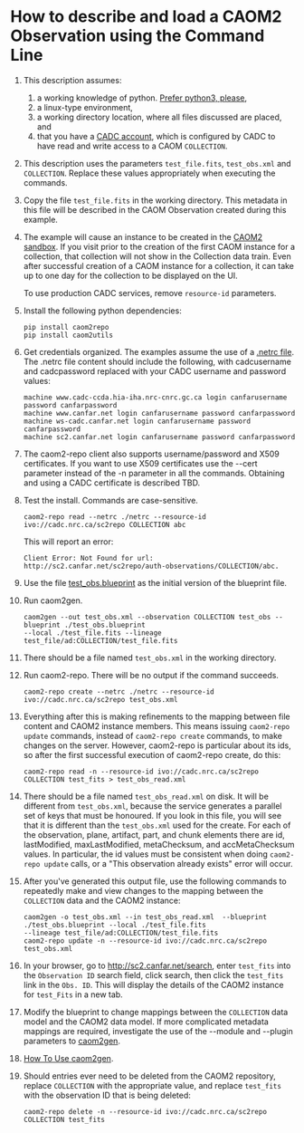 # How to describe and load a CAOM2 Observation using the Command Line

1. This description assumes:
    1. a working knowledge of python. [Prefer python3, please](https://pythonclock.org/),
    1. a linux-type environment,
    1. a working directory location, where all files discussed are placed, and
    1. that you have a [CADC account](http://www.cadc-ccda.hia-iha.nrc-cnrc.gc.ca/en/auth/request.html), which is configured by CADC to have read and write access to a CAOM `COLLECTION`.

1. This description uses the parameters `test_file.fits`, `test_obs.xml` and `COLLECTION`. Replace these values appropriately when executing the commands.

1. Copy the file `test_file.fits` in the working directory. This metadata in this file will be described in the CAOM Observation created during this example.

1. The example will cause an instance to be created in the [CAOM2 sandbox](http://sc2.canfar.net/search/).  If you visit prior to the creation of the first CAOM instance for a collection, that collection will not show in the Collection data train. Even after successful creation of a CAOM instance for a collection, it can take up to one day for the collection to be displayed on the UI.

    To use production CADC services, remove `resource-id` parameters.

1. Install the following python dependencies:

    ```
    pip install caom2repo
    pip install caom2utils
    ```

1. Get credentials organized. The examples assume the use of a [.netrc file](https://www.systutorials.com/docs/linux/man/5-netrc/). The .netrc file content should include the following, with cadcusername and cadcpassword replaced with your CADC username and password values:

    ````
    machine www.cadc-ccda.hia-iha.nrc-cnrc.gc.ca login canfarusername password canfarpassword
    machine www.canfar.net login canfarusername password canfarpassword
    machine ws-cadc.canfar.net login canfarusername password canfarpassword
    machine sc2.canfar.net login canfarusername password canfarpassword
    ````

1. The caom2-repo client also supports username/password and X509 certificates. If you want to use X509 
certificates use the --cert parameter instead of the -n parameter in all the commands. Obtaining and using a CADC certificate is described TBD.

1. Test the install. Commands are case-sensitive.

    ```
    caom2-repo read --netrc ./netrc --resource-id ivo://cadc.nrc.ca/sc2repo COLLECTION abc
    ```

    This will report an error:

    ```
    Client Error: Not Found for url: http://sc2.canfar.net/sc2repo/auth-observations/COLLECTION/abc.
    ```

1. Use the file [test_obs.blueprint](https://github.com/opencadc-metadata-curation/collection2caom2/blob/master/test_obs.blueprint) as the initial version of the blueprint file.

1. Run caom2gen.

    ```
    caom2gen --out test_obs.xml --observation COLLECTION test_obs --blueprint ./test_obs.blueprint 
    --local ./test_file.fits --lineage test_file/ad:COLLECTION/test_file.fits
    ```

1. There should be a file named `test_obs.xml` in the working directory.

1. Run caom2-repo. There will be no output if the command succeeds.

    ```
    caom2-repo create --netrc ./netrc --resource-id ivo://cadc.nrc.ca/sc2repo test_obs.xml
    ```

1. Everything after this is making refinements to the mapping between file content and CAOM2 instance members. This means issuing `caom2-repo update` commands, instead of `caom2-repo create` commands, to make changes on the server. However, caom2-repo is particular about its ids, so after the first successful execution of caom2-repo create, do this:

    ```
    caom2-repo read -n --resource-id ivo://cadc.nrc.ca/sc2repo COLLECTION test_fits > test_obs_read.xml
    ```

1. There should be a file named `test_obs_read.xml` on disk. It will be different from `test_obs.xml`, because the service generates a parallel set of keys that must be honoured. If you look in this file, you will see that it is different than the `test_obs.xml` used for the create. For each of the observation, plane, artifact, part, and chunk elements there are id, lastModified, maxLastModified, metaChecksum, and accMetaChecksum values. In particular, the id values must be consistent when doing `caom2-repo update` calls, or a "This observation already exists" error will occur.

1. After you've generated this output file, use the following commands to repeatedly make and view changes to the mapping between the `COLLECTION` data and the CAOM2 instance:

    ```
    caom2gen -o test_obs.xml --in test_obs_read.xml  --blueprint ./test_obs.blueprint --local ./test_file.fits 
    --lineage test_file/ad:COLLECTION/test_file.fits
    caom2-repo update -n --resource-id ivo://cadc.nrc.ca/sc2repo test_obs.xml
    ```

1. In your browser, go to http://sc2.canfar.net/search, enter `test_fits` into the `Observation ID` search field, click search, then click the `test_fits` link in the `Obs. ID`. This will display the details of the CAOM2 instance for `test_Fits` in a new tab.

1. Modify the blueprint to change mappings between the `COLLECTION` data model and the CAOM2 data model. If more complicated metadata mappings are required, investigate the use of the --module and --plugin parameters to [caom2gen](https://github.com/opencadc/caom2tools/tree/master/caom2utils).

1. [How To Use caom2gen](https://github.com/opencadc-metadata-curation/collection2caom2/wiki/How-To-Use-caom2gen).

1. Should entries ever need to be deleted from the CAOM2 repository, replace `COLLECTION` with the appropriate value, and replace `test_fits` with the observation ID that is being deleted:

    ```
    caom2-repo delete -n --resource-id ivo://cadc.nrc.ca/sc2repo COLLECTION test_fits
    ```
